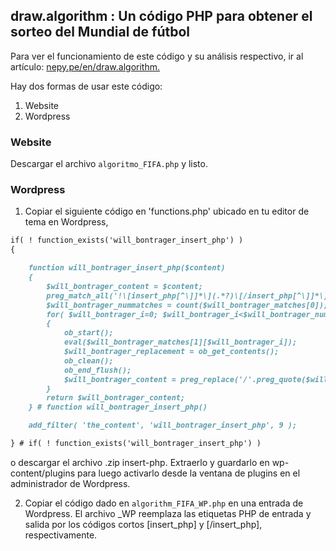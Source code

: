 ## draw.algorithm : Un código PHP para obtener el sorteo del Mundial de fútbol
Para ver el funcionamiento de este código y su análisis respectivo, ir al artículo: [nepy.pe/en/draw.algorithm.](http://www.nepy.pe/es/programacion/algoritmo-en-php-para-simular-el-sorteo-del-mundial-de-futbol/) 

Hay dos formas de usar este código:
1. Website
2. Wordpress

### Website

Descargar el archivo `algoritmo_FIFA.php` y listo.

### Wordpress

1. Copiar el siguiente código en 'functions.php' ubicado en tu editor de tema en Wordpress,
```markdown
if( ! function_exists('will_bontrager_insert_php') )
{

	function will_bontrager_insert_php($content)
	{
		$will_bontrager_content = $content;
		preg_match_all('!\[insert_php[^\]]*\](.*?)\[/insert_php[^\]]*\]!is',$will_bontrager_content,$will_bontrager_matches);
		$will_bontrager_nummatches = count($will_bontrager_matches[0]);
		for( $will_bontrager_i=0; $will_bontrager_i<$will_bontrager_nummatches; $will_bontrager_i++ )
		{
			ob_start();
			eval($will_bontrager_matches[1][$will_bontrager_i]);
			$will_bontrager_replacement = ob_get_contents();
			ob_clean();
			ob_end_flush();
			$will_bontrager_content = preg_replace('/'.preg_quote($will_bontrager_matches[0][$will_bontrager_i],'/').'/',$will_bontrager_replacement,$will_bontrager_content,1);
		}
		return $will_bontrager_content;
	} # function will_bontrager_insert_php()

	add_filter( 'the_content', 'will_bontrager_insert_php', 9 );

} # if( ! function_exists('will_bontrager_insert_php') )
```
o descargar el archivo .zip insert-php. Extraerlo y guardarlo en wp-content/plugins para luego activarlo desde la ventana de plugins en el administrador de Wordpress.

2. Copiar el código dado en `algorithm_FIFA_WP.php` en una entrada de Wordpress. El archivo _WP reemplaza las etiquetas PHP de entrada y salida por los códigos cortos [insert_php] y [/insert_php], respectivamente. 

